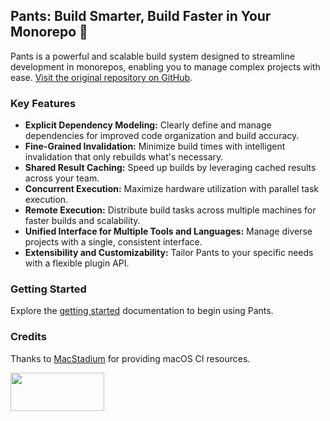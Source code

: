## Pants: Build Smarter, Build Faster in Your Monorepo 🚀

Pants is a powerful and scalable build system designed to streamline development in monorepos, enabling you to manage complex projects with ease. [Visit the original repository on GitHub](https://github.com/pantsbuild/pants).

### Key Features

*   **Explicit Dependency Modeling:**  Clearly define and manage dependencies for improved code organization and build accuracy.
*   **Fine-Grained Invalidation:**  Minimize build times with intelligent invalidation that only rebuilds what's necessary.
*   **Shared Result Caching:** Speed up builds by leveraging cached results across your team.
*   **Concurrent Execution:**  Maximize hardware utilization with parallel task execution.
*   **Remote Execution:** Distribute build tasks across multiple machines for faster builds and scalability.
*   **Unified Interface for Multiple Tools and Languages:**  Manage diverse projects with a single, consistent interface.
*   **Extensibility and Customizability:** Tailor Pants to your specific needs with a flexible plugin API.

### Getting Started

Explore the [getting started](https://www.pantsbuild.org/stable/docs/getting-started) documentation to begin using Pants.

### Credits

Thanks to [MacStadium](https://www.macstadium.com/) for providing macOS CI resources.

<img width="150" height="61" src="https://uploads-ssl.webflow.com/5ac3c046c82724970fc60918/5c019d917bba312af7553b49_MacStadium-developerlogo.png">
